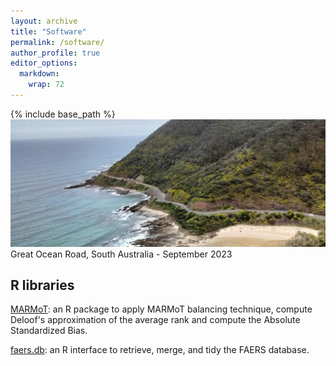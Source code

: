 ```yaml
---
layout: archive
title: "Software"
permalink: /software/
author_profile: true
editor_options: 
  markdown: 
    wrap: 72
---
```


{% include base_path %} <img src="/images/greatoceanroad.jpg"/> Great Ocean Road, South Australia - September 2023

## R libraries

[MARMoT](https://CRAN.R-project.org/package=MARMoT): an R package to apply MARMoT balancing technique, compute Deloof's approximation of the average rank and compute the Absolute Standardized Bias.

[faers.db](https://ubesp-dctv.github.io/faers.db/): an R interface to retrieve, merge, and tidy the FAERS database.


